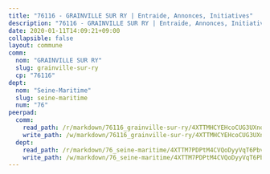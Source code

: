 ```yaml
---
title: "76116 - GRAINVILLE SUR RY | Entraide, Annonces, Initiatives"
description: "76116 - GRAINVILLE SUR RY | Entraide, Annonces, Initiatives"
date: 2020-01-11T14:09:21+09:00
collapsible: false
layout: commune
comm:
  nom: "GRAINVILLE SUR RY"
  slug: grainville-sur-ry
  cp: "76116"
dept:
  nom: "Seine-Maritime"
  slug: seine-maritime
  num: "76"
peerpad:
  comm:
    read_path: /r/markdown/76116_grainville-sur-ry/4XTTMHCYEHcoCUG3UXno2RrZ4EP3mYAhdFKJ5njzrCkkTJaxa
    write_path: /w/markdown/76116_grainville-sur-ry/4XTTMHCYEHcoCUG3UXno2RrZ4EP3mYAhdFKJ5njzrCkkTJaxa-K3TgUc4NmDrnkYLrBmncdgXLAcYi92t2KEXGe7wCmcFwz2myQ59ZvGhSLWFR9mF3fEPCH3inwVeqgJaNGCkwBqYnmXxCFKruiQZYGjUvhH4nVWuBAFLVuDVScS9984eNBC5LcZvz
  dept:
    read_path: /r/markdown/76_seine-maritime/4XTTM7PDPtM4CVQoDyyVqT6Pbvj1SVtndpXJdTDsc7xwdMTdt
    write_path: /w/markdown/76_seine-maritime/4XTTM7PDPtM4CVQoDyyVqT6Pbvj1SVtndpXJdTDsc7xwdMTdt-K3TgUmo7Qwp8ZQz8qKFjC8WCY27ypEpX2c8BXeSV9rrPY1zRZn2SrYwkBXF8VnHkcepiXsccFfKHYuT2JNgSMXxLRaUGRu6o5B3BB15nZxEho97cTz3yC4eRTX4hZM1hcyAZrn8r
---
```


